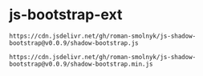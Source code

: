 # js-bootstrap-ext

```
https://cdn.jsdelivr.net/gh/roman-smolnyk/js-shadow-bootstrap@v0.0.9/shadow-bootstrap.js
```

```
https://cdn.jsdelivr.net/gh/roman-smolnyk/js-shadow-bootstrap@v0.0.9/shadow-bootstrap.min.js
```
